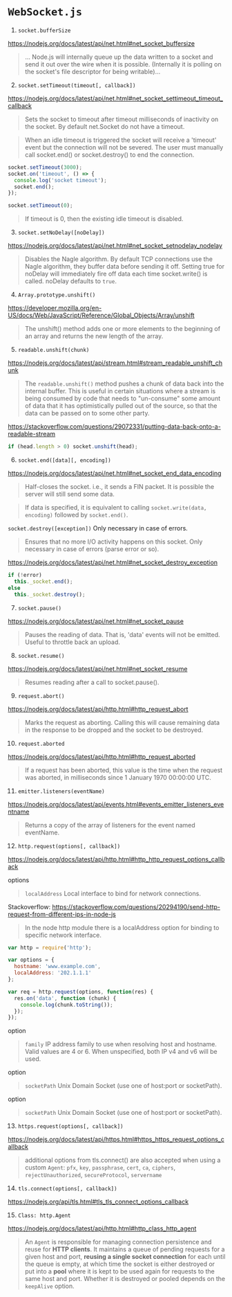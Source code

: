 # `WebSocket.js`
1. `socket.bufferSize`

https://nodejs.org/docs/latest/api/net.html#net_socket_buffersize

> ... Node.js will internally queue up the data written to a socket and send it out over the wire when it is possible. (Internally it is polling on the socket's file descriptor for being writable)...

2. `socket.setTimeout(timeout[, callback])`

https://nodejs.org/docs/latest/api/net.html#net_socket_settimeout_timeout_callback

> Sets the socket to timeout after timeout milliseconds of inactivity on the socket. By default net.Socket do not have a timeout.

> When an idle timeout is triggered the socket will receive a 'timeout' event but the connection will not be severed. The user must manually call socket.end() or socket.destroy() to end the connection.

``` javascript
socket.setTimeout(3000);
socket.on('timeout', () => {
  console.log('socket timeout');
  socket.end();
});

socket.setTimeout(0);
```

> If timeout is 0, then the existing idle timeout is disabled.

3. `socket.setNoDelay([noDelay])`

https://nodejs.org/docs/latest/api/net.html#net_socket_setnodelay_nodelay

> Disables the Nagle algorithm. By default TCP connections use the Nagle algorithm, they buffer data before sending it off. Setting true for noDelay will immediately fire off data each time socket.write() is called. noDelay defaults to `true`.

4. `Array.prototype.unshift()`

https://developer.mozilla.org/en-US/docs/Web/JavaScript/Reference/Global_Objects/Array/unshift

> The unshift() method adds one or more elements to the beginning of an array and returns the new length of the array.



5. `readable.unshift(chunk)`

https://nodejs.org/docs/latest/api/stream.html#stream_readable_unshift_chunk

> The `readable.unshift()` method pushes a chunk of data back into the internal buffer. This is useful in certain situations where a stream is being consumed by code that needs to "un-consume" some amount of data that it has optimistically pulled out of the source, so that the data can be passed on to some other party.


https://stackoverflow.com/questions/29072331/putting-data-back-onto-a-readable-stream

``` javascript
if (head.length > 0) socket.unshift(head);
```

6. `socket.end([data][, encoding])`

https://nodejs.org/docs/latest/api/net.html#net_socket_end_data_encoding

> Half-closes the socket. i.e., it sends a FIN packet. It is possible the server will still send some data.

> If data is specified, it is equivalent to calling `socket.write(data, encoding)` followed by `socket.end()`.

`socket.destroy([exception])` Only necessary in case of errors.
> Ensures that no more I/O activity happens on this socket. Only necessary in case of errors (parse error or so).

https://nodejs.org/docs/latest/api/net.html#net_socket_destroy_exception

``` javascript
if (!error) 
  this._socket.end();
else 
  this._socket.destroy();
```

7. `socket.pause()`

https://nodejs.org/docs/latest/api/net.html#net_socket_pause

> Pauses the reading of data. That is, 'data' events will not be emitted. Useful to throttle back an upload.

8. `socket.resume()`

https://nodejs.org/docs/latest/api/net.html#net_socket_resume

> Resumes reading after a call to socket.pause().

9. `request.abort()`

https://nodejs.org/docs/latest/api/http.html#http_request_abort

> Marks the request as aborting. Calling this will cause remaining data in the response to be dropped and the socket to be destroyed.



10. `request.aborted`

https://nodejs.org/docs/latest/api/http.html#http_request_aborted

> If a request has been aborted, this value is the time when the request was aborted, in milliseconds since 1 January 1970 00:00:00 UTC.

11. `emitter.listeners(eventName)`

https://nodejs.org/docs/latest/api/events.html#events_emitter_listeners_eventname

> Returns a copy of the array of listeners for the event named eventName.

12. `http.request(options[, callback])`

https://nodejs.org/docs/latest/api/http.html#http_http_request_options_callback


options
  > `localAddress`  Local interface to bind for network connections.

Stackoverflow:
https://stackoverflow.com/questions/20294190/send-http-request-from-different-ips-in-node-js

> In the node http module there is a localAddress option for binding to specific network interface.

``` javascript
var http = require('http');

var options = {
  hostname: 'www.example.com',
  localAddress: '202.1.1.1'
};

var req = http.request(options, function(res) {
  res.on('data', function (chunk) {
    console.log(chunk.toString());
  });
});
```

option
> `family` IP address family to use when resolving host and hostname. Valid values are 4 or 6. When unspecified, both IP v4 and v6 will be used.

option
> `socketPath`  Unix Domain Socket (use one of host:port or socketPath).

option
> `socketPath`  Unix Domain Socket (use one of host:port or socketPath).


13. `https.request(options[, callback])`

https://nodejs.org/docs/latest/api/https.html#https_https_request_options_callback

> additional options from tls.connect() are also accepted when using a custom `Agent`: `pfx`, `key`, `passphrase`, `cert`, `ca`, `ciphers`, `rejectUnauthorized`, `secureProtocol`, `servername`

14. `tls.connect(options[, callback])`

https://nodejs.org/api/tls.html#tls_tls_connect_options_callback


15. `Class: http.Agent`

https://nodejs.org/docs/latest/api/http.html#http_class_http_agent

> An `Agent` is responsible for managing connection persistence and reuse for **HTTP clients**. It maintains a queue of pending requests for a given host and port, **reusing a single socket connection** for each until the queue is empty, at which time the socket is either destroyed or put into a **pool** where it is kept to be used again for requests to the same host and port. Whether it is destroyed or pooled depends on the `keepAlive` option.